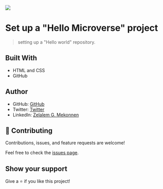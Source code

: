 ![](https://img.shields.io/badge/Microverse-blueviolet)

# Set up a "Hello Microverse" project

> setting up a "Hello world" repository.


## Built With

- HTML and CSS
- GitHub



## Author

- GitHub: [GitHub](https://github.com/zmekonnen251)
- Twitter: [Twitter](https://twitter.com/mek_zela)
- LinkedIn: [Zelalem G. Mekonnen](https://www.linkedin.com/in/zelalem-getachew/)


## 🤝 Contributing

Contributions, issues, and feature requests are welcome!

Feel free to check the [issues page](../../issues/).

## Show your support

Give a ⭐️ if you like this project!


